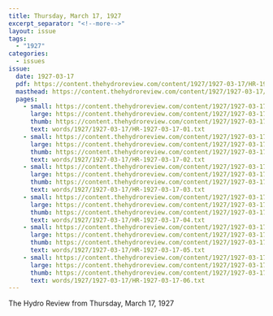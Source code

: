 ```yaml
---
title: Thursday, March 17, 1927
excerpt_separator: "<!--more-->"
layout: issue
tags:
  - "1927"
categories:
  - issues
issue:
  date: 1927-03-17
  pdf: https://content.thehydroreview.com/content/1927/1927-03-17/HR-1927-03-17.pdf
  masthead: https://content.thehydroreview.com/content/1927/1927-03-17/masthead/HR-1927-03-17.jpg
  pages:
    - small: https://content.thehydroreview.com/content/1927/1927-03-17/small/HR-1927-03-17-01.jpg
      large: https://content.thehydroreview.com/content/1927/1927-03-17/large/HR-1927-03-17-01.jpg
      thumb: https://content.thehydroreview.com/content/1927/1927-03-17/thumbnails/HR-1927-03-17-01.jpg
      text: words/1927/1927-03-17/HR-1927-03-17-01.txt
    - small: https://content.thehydroreview.com/content/1927/1927-03-17/small/HR-1927-03-17-02.jpg
      large: https://content.thehydroreview.com/content/1927/1927-03-17/large/HR-1927-03-17-02.jpg
      thumb: https://content.thehydroreview.com/content/1927/1927-03-17/thumbnails/HR-1927-03-17-02.jpg
      text: words/1927/1927-03-17/HR-1927-03-17-02.txt
    - small: https://content.thehydroreview.com/content/1927/1927-03-17/small/HR-1927-03-17-03.jpg
      large: https://content.thehydroreview.com/content/1927/1927-03-17/large/HR-1927-03-17-03.jpg
      thumb: https://content.thehydroreview.com/content/1927/1927-03-17/thumbnails/HR-1927-03-17-03.jpg
      text: words/1927/1927-03-17/HR-1927-03-17-03.txt
    - small: https://content.thehydroreview.com/content/1927/1927-03-17/small/HR-1927-03-17-04.jpg
      large: https://content.thehydroreview.com/content/1927/1927-03-17/large/HR-1927-03-17-04.jpg
      thumb: https://content.thehydroreview.com/content/1927/1927-03-17/thumbnails/HR-1927-03-17-04.jpg
      text: words/1927/1927-03-17/HR-1927-03-17-04.txt
    - small: https://content.thehydroreview.com/content/1927/1927-03-17/small/HR-1927-03-17-05.jpg
      large: https://content.thehydroreview.com/content/1927/1927-03-17/large/HR-1927-03-17-05.jpg
      thumb: https://content.thehydroreview.com/content/1927/1927-03-17/thumbnails/HR-1927-03-17-05.jpg
      text: words/1927/1927-03-17/HR-1927-03-17-05.txt
    - small: https://content.thehydroreview.com/content/1927/1927-03-17/small/HR-1927-03-17-06.jpg
      large: https://content.thehydroreview.com/content/1927/1927-03-17/large/HR-1927-03-17-06.jpg
      thumb: https://content.thehydroreview.com/content/1927/1927-03-17/thumbnails/HR-1927-03-17-06.jpg
      text: words/1927/1927-03-17/HR-1927-03-17-06.txt
---
```


The Hydro Review from Thursday, March 17, 1927

<!--more-->

